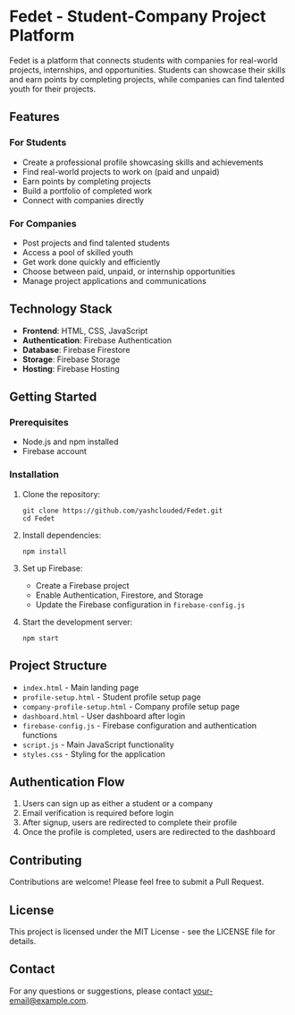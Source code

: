 # Fedet - Student-Company Project Platform

Fedet is a platform that connects students with companies for real-world projects, internships, and opportunities. Students can showcase their skills and earn points by completing projects, while companies can find talented youth for their projects.

## Features

### For Students
- Create a professional profile showcasing skills and achievements
- Find real-world projects to work on (paid and unpaid)
- Earn points by completing projects
- Build a portfolio of completed work
- Connect with companies directly

### For Companies
- Post projects and find talented students
- Access a pool of skilled youth
- Get work done quickly and efficiently
- Choose between paid, unpaid, or internship opportunities
- Manage project applications and communications

## Technology Stack

- **Frontend**: HTML, CSS, JavaScript
- **Authentication**: Firebase Authentication
- **Database**: Firebase Firestore
- **Storage**: Firebase Storage
- **Hosting**: Firebase Hosting

## Getting Started

### Prerequisites
- Node.js and npm installed
- Firebase account

### Installation

1. Clone the repository:
   ```
   git clone https://github.com/yashclouded/Fedet.git
   cd Fedet
   ```

2. Install dependencies:
   ```
   npm install
   ```

3. Set up Firebase:
   - Create a Firebase project
   - Enable Authentication, Firestore, and Storage
   - Update the Firebase configuration in `firebase-config.js`

4. Start the development server:
   ```
   npm start
   ```

## Project Structure

- `index.html` - Main landing page
- `profile-setup.html` - Student profile setup page
- `company-profile-setup.html` - Company profile setup page
- `dashboard.html` - User dashboard after login
- `firebase-config.js` - Firebase configuration and authentication functions
- `script.js` - Main JavaScript functionality
- `styles.css` - Styling for the application

## Authentication Flow

1. Users can sign up as either a student or a company
2. Email verification is required before login
3. After signup, users are redirected to complete their profile
4. Once the profile is completed, users are redirected to the dashboard

## Contributing

Contributions are welcome! Please feel free to submit a Pull Request.

## License

This project is licensed under the MIT License - see the LICENSE file for details.

## Contact

For any questions or suggestions, please contact [your-email@example.com](mailto:your-email@example.com). 